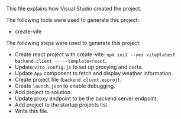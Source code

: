 This file explains how Visual Studio created the project.

The following tools were used to generate this project:
- create-vite

The following steps were used to generate this project:
- Create react project with create-vite: `npm init --yes vite@latest backend.client -- --template=react`.
- Update `vite.config.js` to set up proxying and certs.
- Update `App` component to fetch and display weather information.
- Create project file (`backend.client.esproj`).
- Create `launch.json` to enable debugging.
- Add project to solution.
- Update proxy endpoint to be the backend server endpoint.
- Add project to the startup projects list.
- Write this file.
